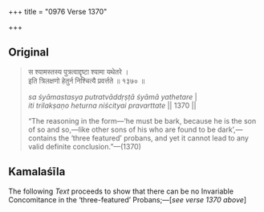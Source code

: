 +++
title = "0976 Verse 1370"

+++
## Original 
>
> स श्यामस्तस्य पुत्रत्वाद्दृष्टा श्यामा यथेतरे ।  
> इति त्रिलक्षणो हेतुर्न निश्चित्यै प्रवर्त्तते ॥ १३७० ॥ 
>
> *sa śyāmastasya putratvāddṛṣṭā śyāmā yathetare* \|  
> *iti trilakṣaṇo heturna niścityai pravarttate* \|\| 1370 \|\| 
>
> “The reasoning in the form—‘he must be bark, because he is the son of so and so,—like other sons of his who are found to be dark’,—contains the ‘three featured’ probans, and yet it cannot lead to any valid definite conclusion.”—(1370)



## Kamalaśīla

The following *Text* proceeds to show that there can be no Invariable Concomitance in the ‘three-featured’ Probans;—[*see verse 1370 above*]


